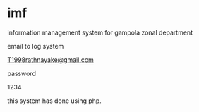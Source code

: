 # imf
information management system for gampola zonal department


email to log system

T1998rathnayake@gmail.com

password

1234

this system has done using php. 
